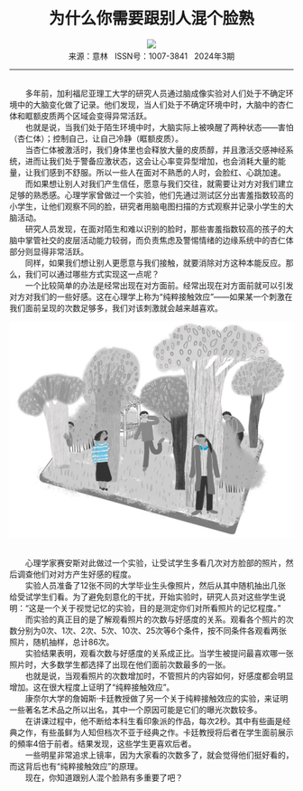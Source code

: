 # <center>为什么你需要跟别人混个脸熟</center>

<div align=center><img src="https://raw.githubusercontent.com/leaguecn/magazines/main/img_authors/%d7%f7%d5%df%a3%ba%ce%c0%c0%b6.jpg"></div>

<center>来源：意林   ISSN号：1007-3841   2024年3期</center>

* * *

<br>　　多年前，加利福尼亚理工大学的研究人员通过脑成像实验对人们处于不确定环境中的大脑变化做了记录。他们发现，当人们处于不确定环境中时，大脑中的杏仁体和眶额皮质两个区域会变得异常活跃。  
　　也就是说，当我们处于陌生环境中时，大脑实际上被唤醒了两种状态——害怕（杏仁体）；控制自己，让自己冷静（眶额皮质）。  
　　当杏仁体被激活时，我们身体里也会释放大量的皮质醇，并且激活交感神经系统，进而让我们处于警备应激状态，这会让心率变异型增加，也会消耗大量的能量，让我们感到不舒服。所以一些人在面对不熟悉的人时，会脸红、心跳加速。  
　　而如果想让别人对我们产生信任，愿意与我们交往，就需要让对方对我们建立足够的熟悉感。心理学家曾做过一个实验，他们先通过测试区分出害羞指数较高的小学生，让他们观察不同的脸，研究者用脑电图扫描的方式观察并记录小学生的大脑活动。  
　　研究人员发现，在面对陌生和难以识别的脸时，那些害羞指数较高的孩子的大脑中掌管社交的皮层活动能力较弱，而负责焦虑及警惕情绪的边缘系统中的杏仁体部分则显得非常活跃。  
　　同样，如果我们想让别人更愿意与我们接触，就要消除对方这种本能反应。那么，我们可以通过哪些方式实现这一点呢？  
　　一个比较简单的办法是经常出现在对方面前。经常出现在对方面前就可以引发对方对我们的一些好感。这在心理学上称为“纯粹接触效应”——如果某一个刺激在我们面前呈现的次数足够多，我们对该刺激就会越来越喜欢。

![](https://raw.githubusercontent.com/leaguecn/magazines/main/img/yili20240343-1-l.jpg)

  
<br>　　心理学家赛安斯对此做过一个实验，让受试学生多看几次对方脸部的照片，然后调查他们对对方产生好感的程度。  
　　实验人员准备了12张不同的大学毕业生头像照片，然后从其中随机抽出几张给受试学生们看。为了避免刻意化的干扰，开始实验时，研究人员对这些学生说明：“这是一个关于视觉记忆的实验，目的是测定你们对所看照片的记忆程度。”  
　　而实验的真正目的是了解观看照片的次数与好感度的关系。观看各个照片的次数分别为0次、1次、2次、5次、10次、25次等6个条件，按不同条件各观看两张照片，随机抽样，总计86次。  
　　实验结果表明，观看次数与好感度的关系成正比。当学生被提问最喜欢哪一张照片时，大多数学生都选择了出现在他们面前次数最多的一张。  
　　也就是说，当观看照片的次数增加时，不管照片的内容如何，好感度都会明显增加。这在很大程度上证明了“纯粹接触效应”。  
　　康奈尔大学的詹姆斯·卡廷教授做了另一个关于纯粹接触效应的实验，来证明一些著名艺术品之所以出名，其中一个原因可能是它们的曝光次数较多。  
　　在讲课过程中，他不断给本科生看印象派的作品，每次2秒。其中有些画是经典之作，有些虽鲜为人知但档次不亚于经典之作。卡廷教授将后者在学生面前展示的頻率4倍于前者。结果发现，这些学生更喜欢后者。  
　　一些明星非常追求上镜率，因为大家看的次数多了，就会觉得他们挺好看的，而这背后也有“纯粹接触效应”的原理。  
　　现在，你知道跟别人混个脸熟有多重要了吧？
